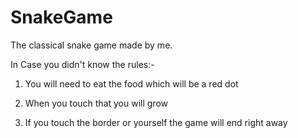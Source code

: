 # SnakeGame
The classical snake game made by me. 

In Case you didn't know the rules:-

1) You will need to eat the food which will be a red dot 

2) When you touch that you will grow

3) If you touch the border or yourself the game will end right away
